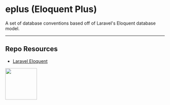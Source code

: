 # eplus (Eloquent Plus)

A set of database conventions based off of Laravel's Eloquent database model.

---

## Repo Resources

- [Laravel Eloquent](https://laravel.com/docs/10.x/eloquent)

<a href="https://codeadam.ca">
<img src="https://codeadam.ca/images/code-block.png" width="100">
</a>
